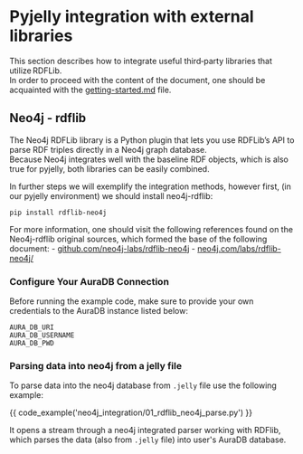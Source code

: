 # Pyjelly integration with external libraries

This section describes how to integrate useful third‑party libraries that utilize RDFLib.  
In order to proceed with the content of the document, one should be acquainted with the [getting-started.md](getting-started.md) file.

## Neo4j - rdflib

The Neo4j RDFLib library is a Python plugin that lets you use RDFLib’s API to parse RDF triples directly in a Neo4j graph database.  
Because Neo4j integrates well with the baseline RDF objects, which is also true for pyjelly, both libraries can be easily combined.  

In further steps we will exemplify the integration methods, however first, (in our pyjelly environment) we should install neo4j-rdflib:  
```
pip install rdflib-neo4j
```

For more information, one should visit the following references found on the Neo4j-rdflib original sources, which formed the base of
the following document:
    - [github.com/neo4j-labs/rdflib-neo4j](https://github.com/neo4j-labs/rdflib-neo4j)
    - [neo4j.com/labs/rdflib-neo4j/](https://neo4j.com/labs/rdflib-neo4j/)

### Configure Your AuraDB Connection

Before running the example code, make sure to provide your own credentials to the AuraDB instance listed below:
```
AURA_DB_URI
AURA_DB_USERNAME
AURA_DB_PWD
```

### Parsing data into neo4j from a jelly file

To parse data into the neo4j database from `.jelly` file use the following example:

{{ code_example('neo4j_integration/01_rdflib_neo4j_parse.py') }}

It opens a stream through a neo4j integrated parser working with RDFlib, which parses the data (also from `.jelly` file) into user's AuraDB database.